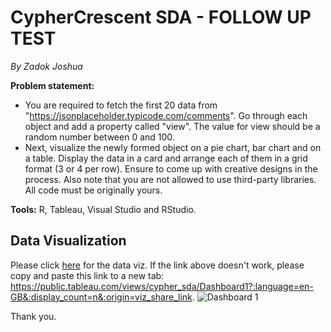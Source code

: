 # CypherCrescent SDA - FOLLOW UP TEST
*By Zadok Joshua*

**Problem statement:**
* You are required to fetch the first 20 data from "https://jsonplaceholder.typicode.com/comments". Go through each object and add a property called "view". The value for view should be a random number between 0 and 100.
* Next, visualize the newly formed object on a pie chart, bar chart and on a table. Display the data in a card and arrange each of them in a grid format (3 or 4 per row). Ensure to come up with creative designs in the process. Also note that you are not allowed to use third-party libraries. All code must be originally yours.

**Tools:**
R, Tableau, Visual Studio and RStudio.

## Data Visualization
Please click [here](https://public.tableau.com/views/cypher_sda/Dashboard1?:language=en-GB&:display_count=n&:origin=viz_share_link) for the data viz. If the link above doesn't work, please copy and paste this link to a new tab: https://public.tableau.com/views/cypher_sda/Dashboard1?:language=en-GB&:display_count=n&:origin=viz_share_link.
![Dashboard 1](https://user-images.githubusercontent.com/65626254/154820080-ffdaa730-3846-4cd8-9601-50a3e48f2ee0.png)

Thank you.
